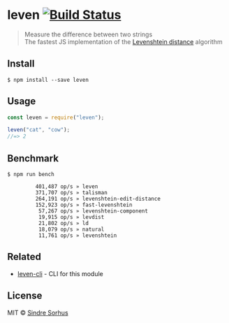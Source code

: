 # leven [![Build Status](https://travis-ci.org/sindresorhus/leven.svg?branch=master)](https://travis-ci.org/sindresorhus/leven)

> Measure the difference between two strings<br>
> The fastest JS implementation of the [Levenshtein distance](http://en.wikipedia.org/wiki/Levenshtein_distance) algorithm

## Install

```
$ npm install --save leven
```

## Usage

```js
const leven = require("leven");

leven("cat", "cow");
//=> 2
```

## Benchmark

```
$ npm run bench
```

```
         401,487 op/s » leven
         371,707 op/s » talisman
         264,191 op/s » levenshtein-edit-distance
         152,923 op/s » fast-levenshtein
          57,267 op/s » levenshtein-component
          19,915 op/s » levdist
          21,802 op/s » ld
          18,079 op/s » natural
          11,761 op/s » levenshtein
```

## Related

- [leven-cli](https://github.com/sindresorhus/leven-cli) - CLI for this module

## License

MIT © [Sindre Sorhus](https://sindresorhus.com)
